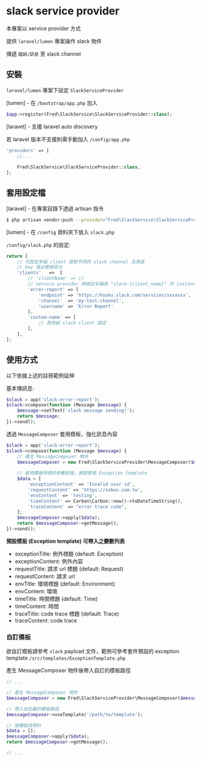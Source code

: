 # slack service provider

本專案以 service provider 方式

提供 `laravel/lumen` 專案操作 slack 物件 

傳遞 `錯誤/訊息` 至 slack channel

## 安裝

`laravel/lumen` 專案下設定 `SlackServiceProvider`

[lumen] - 在 `/bootstrap/app.php` 加入

```php
$app->register(Fred\SlackService\SlackServiceProvider::class);
```
[laravel] - 支援 laravel auto discovery

若 laravel 版本不支援則需手動加入 `/config/app.php`

```php
'providers' => [
    //...
    
    Fred\SlackService\SlackServiceProvider::class,
];
```

## 套用設定檔

[laravel] - 在專案目錄下透過 artisan 指令

```sh
$ php artisan vendor:push --provider="Fred\SlackService\SlackServiceProvider" --tag="config"
```

[lumen] - 在 `/config` 資料夾下放入 `slack.php`

`/config/slack.php` 的設定:

```php
return [
    // 可設定多組 client 面對不同的 slack channel 及用途
    // key 值必需做區分
    'clients'   =>  [
        // 'clientName' => []
        // service provider 將綁定名稱為 "slack-{client_name}" 的 instance 在 container 中
        'error-report' => [
            'endpoint' => 'https://hooks.slack.com/services/xxxxxxx',  // slack web hook url
            'channel'  => 'my-test-channel',                           // slack channel
            'username' => 'Error Report'                               // slack messages' user name
        ],
        'custom-name' => [
            // 其他組 slack client 設定
        ],
    ],
];
```

## 使用方式

以下依據上述的註冊範例延伸

基本傳訊息:

```php
$slack = app('slack-error-report');
$slack->compose(function (Message $message) {
    $message->setText('slack message sending!');
    return $message;
})->send();
```

透過 `MessageComposer` 套用模板，強化訊息內容

```php
$slack = app('slack-error-report');
$slack->compose(function (Message $message) {
    // 產生 MessageComposer 物件    
    $messageComposer = new Fred\SlackServiceProvider\MessageComposer($message);
    
    // 套用模板所需的參數和值，預設使用 Exception template
    $data = [
        'exceptionContent' => 'Invalid user id',
        'requestContent' => 'https://xxbox.com.tw',
        'envContent' => 'testing',
        'timeContent' => Carbon\Carbon::now()->toDateTimeString(),
        'traceContent' => "error trace code",
    ];
    $messageComposer->apply($data);
    return $messageComposer->getMessage();
})->send();
```

**預設模板 (Exception template) 可帶入之變數列表**
- exceptionTitle: 例外標題 (default: Exception)
- exceptionContent: 例外內容
- requestTitle: 請求 url 標題 (default: Request)
- requestContent: 請求 url
- envTitle: 環境標題 (default: Environment)
- envContent: 環境
- timeTitle: 時間標題 (default: Time)
- timeContent: 時間
- traceTitle: code trace 標題 (default: Trace)
- traceContent: code trace

### 自訂模板

欲自訂模板請參考 `slack` payload 文件，範例可參考套件預設的 exception template `/src/templates/ExceptionTemplate.php`

產生 MessageComposer 物件後帶入自訂的模板路徑

```php
// ...

// 產生 MessageComposer 物件    
$messageComposer = new Fred\SlackServiceProvider\MessageComposer($message);

// 帶入自定義的模板路徑
$messageComposer->useTemplate('/path/to/template');

// 後續組成資料
$data = [];
$messageComposer->apply($data);
return $messageComposer->getMessage();

// ...
```
